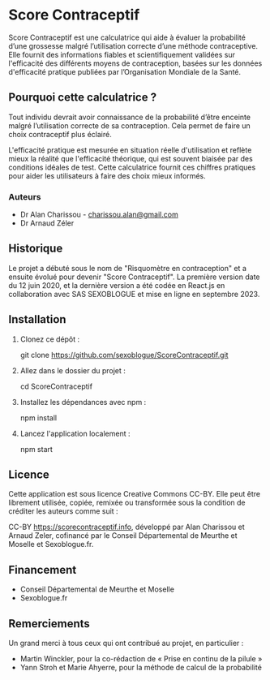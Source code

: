 # Score Contraceptif

Score Contraceptif est une calculatrice qui aide à évaluer la probabilité d’une grossesse malgré l’utilisation correcte d’une méthode contraceptive. Elle fournit des informations fiables et scientifiquement validées sur l'efficacité des différents moyens de contraception, basées sur les données d'efficacité pratique publiées par l’Organisation Mondiale de la Santé.

## Pourquoi cette calculatrice ?

Tout individu devrait avoir connaissance de la probabilité d’être enceinte malgré l’utilisation correcte de sa contraception. Cela permet de faire un choix contraceptif plus éclairé.

L'efficacité pratique est mesurée en situation réelle d'utilisation et reflète mieux la réalité que l'efficacité théorique, qui est souvent biaisée par des conditions idéales de test. Cette calculatrice fournit ces chiffres pratiques pour aider les utilisateurs à faire des choix mieux informés.

### Auteurs

- Dr Alan Charissou - charissou.alan@gmail.com
- Dr Arnaud Zéler

## Historique

Le projet a débuté sous le nom de "Risquomètre en contraception" et a ensuite évolué pour devenir "Score Contraceptif". La première version date du 12 juin 2020, et la dernière version a été codée en React.js en collaboration avec SAS SEXOBLOGUE et mise en ligne en septembre 2023.

## Installation

1. Clonez ce dépôt :

   git clone https://github.com/sexoblogue/ScoreContraceptif.git

2. Allez dans le dossier du projet :

   cd ScoreContraceptif

3. Installez les dépendances avec npm :

   npm install

4. Lancez l'application localement :

   npm start

## Licence

Cette application est sous licence Creative Commons CC-BY. Elle peut être librement utilisée, copiée, remixée ou transformée sous la condition de créditer les auteurs comme suit :

CC-BY https://scorecontraceptif.info, développé par Alan Charissou et Arnaud Zeler, cofinancé par le Conseil Départemental de Meurthe et Moselle et Sexoblogue.fr.

## Financement

- Conseil Départemental de Meurthe et Moselle
- Sexoblogue.fr

## Remerciements

Un grand merci à tous ceux qui ont contribué au projet, en particulier :

- Martin Winckler, pour la co-rédaction de « Prise en continu de la pilule »
- Yann Stroh et Marie Ahyerre, pour la méthode de calcul de la probabilité